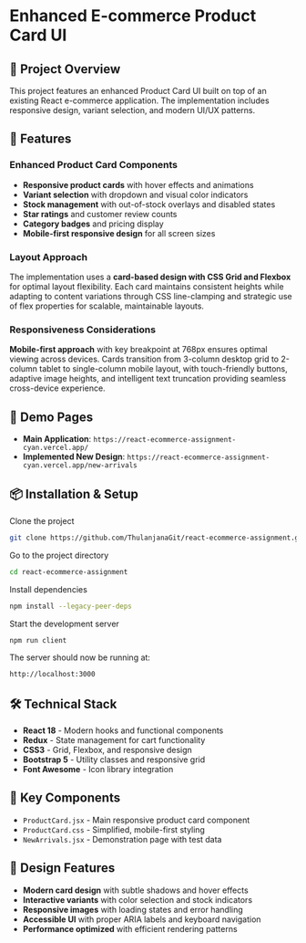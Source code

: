 # Enhanced E-commerce Product Card UI

## 🎯 Project Overview

This project features an enhanced Product Card UI built on top of an existing React e-commerce application. The implementation includes responsive design, variant selection, and modern UI/UX patterns.

## 🚀 Features

### Enhanced Product Card Components
- **Responsive product cards** with hover effects and animations
- **Variant selection** with dropdown and visual color indicators
- **Stock management** with out-of-stock overlays and disabled states
- **Star ratings** and customer review counts
- **Category badges** and pricing display
- **Mobile-first responsive design** for all screen sizes

### Layout Approach
The implementation uses a **card-based design with CSS Grid and Flexbox** for optimal layout flexibility. Each card maintains consistent heights while adapting to content variations through CSS line-clamping and strategic use of flex properties for scalable, maintainable layouts.

### Responsiveness Considerations
**Mobile-first approach** with key breakpoint at 768px ensures optimal viewing across devices. Cards transition from 3-column desktop grid to 2-column tablet to single-column mobile layout, with touch-friendly buttons, adaptive image heights, and intelligent text truncation providing seamless cross-device experience.

## 🔗 Demo Pages

- **Main Application**: `https://react-ecommerce-assignment-cyan.vercel.app/`
- **Implemented New Design**: `https://react-ecommerce-assignment-cyan.vercel.app/new-arrivals`

## 📦 Installation & Setup

Clone the project

```bash
git clone https://github.com/ThulanjanaGit/react-ecommerce-assignment.git
```

Go to the project directory

```bash
cd react-ecommerce-assignment
```

Install dependencies

```bash
npm install --legacy-peer-deps
```

Start the development server

```bash
npm run client
```

The server should now be running at:

```bash
http://localhost:3000
```

## 🛠 Technical Stack

- **React 18** - Modern hooks and functional components
- **Redux** - State management for cart functionality
- **CSS3** - Grid, Flexbox, and responsive design
- **Bootstrap 5** - Utility classes and responsive grid
- **Font Awesome** - Icon library integration

## 📱 Key Components

- `ProductCard.jsx` - Main responsive product card component
- `ProductCard.css` - Simplified, mobile-first styling
- `NewArrivals.jsx` - Demonstration page with test data

## 🎨 Design Features

- **Modern card design** with subtle shadows and hover effects
- **Interactive variants** with color selection and stock indicators
- **Responsive images** with loading states and error handling
- **Accessible UI** with proper ARIA labels and keyboard navigation
- **Performance optimized** with efficient rendering patterns
